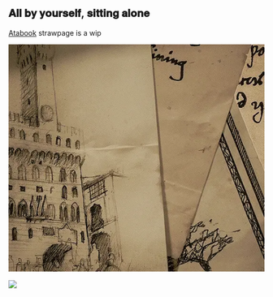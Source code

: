 ## 𝐀𝐥𝐥 𝐛𝐲 𝐲𝐨𝐮𝐫𝐬𝐞𝐥𝐟, 𝐬𝐢𝐭𝐭𝐢𝐧𝐠 𝐚𝐥𝐨𝐧𝐞

[Atabook](https://bleedingcannibal.atabook.org/) strawpage is a wip


![★](https://github.com/SACRlFICE/SACRlFICE/blob/dacc1211b036d17d481d2bde719f5d8c88f04cc6/tumblr_6a596e6383b66db9c0bfc217a39b93d4_a7445167_540.gif.webp)


![](https://komarev.com/ghpvc/?username=BleedingCannibal&abbreviated=true&color=grey)
